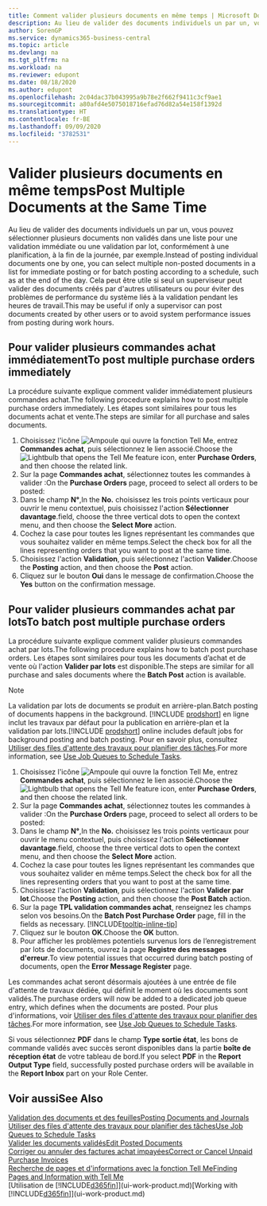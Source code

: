 ```yaml
---
title: Comment valider plusieurs documents en même temps | Microsoft Docs
description: Au lieu de valider des documents individuels un par un, vous pouvez sélectionner plusieurs documents non validés dans une liste afin de les valider par lots, soit pour une validation immédiate, soit pour qu'elle soit planifiée, par exemple, à la fin de la journée.
author: SorenGP
ms.service: dynamics365-business-central
ms.topic: article
ms.devlang: na
ms.tgt_pltfrm: na
ms.workload: na
ms.reviewer: edupont
ms.date: 08/18/2020
ms.author: edupont
ms.openlocfilehash: 2c04dac37b043995a9b78e2f662f9411c3cf9ae1
ms.sourcegitcommit: a80afd4e5075018716efad76d82a54e158f1392d
ms.translationtype: HT
ms.contentlocale: fr-BE
ms.lasthandoff: 09/09/2020
ms.locfileid: "3782531"
---
```

# <a name="post-multiple-documents-at-the-same-time"></a><span data-ttu-id="efe4b-103">Valider plusieurs documents en même temps</span><span class="sxs-lookup"><span data-stu-id="efe4b-103">Post Multiple Documents at the Same Time</span></span>

<span data-ttu-id="efe4b-104">Au lieu de valider des documents individuels un par un, vous pouvez sélectionner plusieurs documents non validés dans une liste pour une validation immédiate ou une validation par lot, conformément à une planification, à la fin de la journée, par exemple.</span><span class="sxs-lookup"><span data-stu-id="efe4b-104">Instead of posting individual documents one by one, you can select multiple non-posted documents in a list for immediate posting or for batch posting according to a schedule, such as at the end of the day.</span></span> <span data-ttu-id="efe4b-105">Cela peut être utile si seul un superviseur peut valider des documents créés par d'autres utilisateurs ou pour éviter des problèmes de performance du système liés à la validation pendant les heures de travail.</span><span class="sxs-lookup"><span data-stu-id="efe4b-105">This may be useful if only a supervisor can post documents created by other users or to avoid system performance issues from posting during work hours.</span></span>

## <a name="to-post-multiple-purchase-orders-immediately"></a><span data-ttu-id="efe4b-106">Pour valider plusieurs commandes achat immédiatement</span><span class="sxs-lookup"><span data-stu-id="efe4b-106">To post multiple purchase orders immediately</span></span>

<span data-ttu-id="efe4b-107">La procédure suivante explique comment valider immédiatement plusieurs commandes achat.</span><span class="sxs-lookup"><span data-stu-id="efe4b-107">The following procedure explains how to post multiple purchase orders immediately.</span></span> <span data-ttu-id="efe4b-108">Les étapes sont similaires pour tous les documents achat et vente.</span><span class="sxs-lookup"><span data-stu-id="efe4b-108">The steps are similar for all purchase and sales documents.</span></span>

1. <span data-ttu-id="efe4b-109">Choisissez l'icône ![Ampoule qui ouvre la fonction Tell Me](media/ui-search/search_small.png "Dites-moi ce que vous voulez faire"), entrez **Commandes achat**, puis sélectionnez le lien associé.</span><span class="sxs-lookup"><span data-stu-id="efe4b-109">Choose the ![Lightbulb that opens the Tell Me feature](media/ui-search/search_small.png "Tell me what you want to do") icon, enter **Purchase Orders**, and then choose the related link.</span></span>
2. <span data-ttu-id="efe4b-110">Sur la page **Commandes achat**, sélectionnez toutes les commandes à valider :</span><span class="sxs-lookup"><span data-stu-id="efe4b-110">On the **Purchase Orders** page, proceed to select all orders to be posted:</span></span>
3. <span data-ttu-id="efe4b-111">Dans le champ **N°**,</span><span class="sxs-lookup"><span data-stu-id="efe4b-111">In the **No.**</span></span> <span data-ttu-id="efe4b-112">choisissez les trois points verticaux pour ouvrir le menu contextuel, puis choisissez l'action **Sélectionner davantage**.</span><span class="sxs-lookup"><span data-stu-id="efe4b-112">field, choose the three vertical dots to open the context menu, and then choose the **Select More** action.</span></span>
4. <span data-ttu-id="efe4b-113">Cochez la case pour toutes les lignes représentant les commandes que vous souhaitez valider en même temps.</span><span class="sxs-lookup"><span data-stu-id="efe4b-113">Select the check box for all the lines representing orders that you want to post at the same time.</span></span>
5. <span data-ttu-id="efe4b-114">Choisissez l'action **Validation**, puis sélectionnez l'action **Valider**.</span><span class="sxs-lookup"><span data-stu-id="efe4b-114">Choose the **Posting** action, and then choose the **Post** action.</span></span>
6. <span data-ttu-id="efe4b-115">Cliquez sur le bouton **Oui** dans le message de confirmation.</span><span class="sxs-lookup"><span data-stu-id="efe4b-115">Choose the **Yes** button on the confirmation message.</span></span>

## <a name="to-batch-post-multiple-purchase-orders"></a><span data-ttu-id="efe4b-116">Pour valider plusieurs commandes achat par lots</span><span class="sxs-lookup"><span data-stu-id="efe4b-116">To batch post multiple purchase orders</span></span>

<span data-ttu-id="efe4b-117">La procédure suivante explique comment valider plusieurs commandes achat par lots.</span><span class="sxs-lookup"><span data-stu-id="efe4b-117">The following procedure explains how to batch post purchase orders.</span></span> <span data-ttu-id="efe4b-118">Les étapes sont similaires pour tous les documents d’achat et de vente où l'action **Valider par lots** est disponible.</span><span class="sxs-lookup"><span data-stu-id="efe4b-118">The steps are similar for all purchase and sales documents where the **Batch Post** action is available.</span></span>

> [!NOTE]
> <span data-ttu-id="efe4b-119">La validation par lots de documents se produit en arrière-plan.</span><span class="sxs-lookup"><span data-stu-id="efe4b-119">Batch posting of documents happens in the background.</span></span> <span data-ttu-id="efe4b-120">[!INCLUDE [prodshort](includes/prodshort.md)] en ligne inclut les travaux par défaut pour la publication en arrière-plan et la validation par lots.</span><span class="sxs-lookup"><span data-stu-id="efe4b-120">[!INCLUDE [prodshort](includes/prodshort.md)] online includes default jobs for background posting and batch posting.</span></span> <span data-ttu-id="efe4b-121">Pour en savoir plus, consultez [Utiliser des files d'attente des travaux pour planifier des tâches](admin-job-queues-schedule-tasks.md).</span><span class="sxs-lookup"><span data-stu-id="efe4b-121">For more information, see [Use Job Queues to Schedule Tasks](admin-job-queues-schedule-tasks.md).</span></span>

1. <span data-ttu-id="efe4b-122">Choisissez l'icône ![Ampoule qui ouvre la fonction Tell Me](media/ui-search/search_small.png "Dites-moi ce que vous voulez faire"), entrez **Commandes achat**, puis sélectionnez le lien associé.</span><span class="sxs-lookup"><span data-stu-id="efe4b-122">Choose the ![Lightbulb that opens the Tell Me feature](media/ui-search/search_small.png "Tell me what you want to do") icon, enter **Purchase Orders**, and then choose the related link.</span></span>  
2. <span data-ttu-id="efe4b-123">Sur la page **Commandes achat**, sélectionnez toutes les commandes à valider :</span><span class="sxs-lookup"><span data-stu-id="efe4b-123">On the **Purchase Orders** page, proceed to select all orders to be posted:</span></span>
3. <span data-ttu-id="efe4b-124">Dans le champ **N°**,</span><span class="sxs-lookup"><span data-stu-id="efe4b-124">In the **No.**</span></span> <span data-ttu-id="efe4b-125">choisissez les trois points verticaux pour ouvrir le menu contextuel, puis choisissez l'action **Sélectionner davantage**.</span><span class="sxs-lookup"><span data-stu-id="efe4b-125">field, choose the three vertical dots to open the context menu, and then choose the **Select More** action.</span></span>
4. <span data-ttu-id="efe4b-126">Cochez la case pour toutes les lignes représentant les commandes que vous souhaitez valider en même temps.</span><span class="sxs-lookup"><span data-stu-id="efe4b-126">Select the check box for all the lines representing orders that you want to post at the same time.</span></span>
5. <span data-ttu-id="efe4b-127">Choisissez l'action **Validation**, puis sélectionnez l'action **Valider par lot**.</span><span class="sxs-lookup"><span data-stu-id="efe4b-127">Choose the **Posting** action, and then choose the **Post Batch** action.</span></span>
6. <span data-ttu-id="efe4b-128">Sur la page **TPL validation commandes achat**, renseignez les champs selon vos besoins.</span><span class="sxs-lookup"><span data-stu-id="efe4b-128">On the **Batch Post Purchase Order** page, fill in the fields as necessary.</span></span> [!INCLUDE[tooltip-inline-tip](includes/tooltip-inline-tip_md.md)]
7. <span data-ttu-id="efe4b-129">Cliquez sur le bouton **OK**.</span><span class="sxs-lookup"><span data-stu-id="efe4b-129">Choose the **OK** button.</span></span>
8. <span data-ttu-id="efe4b-130">Pour afficher les problèmes potentiels survenus lors de l’enregistrement par lots de documents, ouvrez la page **Registre des messages d'erreur**.</span><span class="sxs-lookup"><span data-stu-id="efe4b-130">To view potential issues that occurred during batch posting of documents, open the **Error Message Register** page.</span></span>

<span data-ttu-id="efe4b-131">Les commandes achat seront désormais ajoutées à une entrée de file d'attente de travaux dédiée, qui définit le moment où les documents sont validés.</span><span class="sxs-lookup"><span data-stu-id="efe4b-131">The purchase orders will now be added to a dedicated job queue entry, which defines when the documents are posted.</span></span> <span data-ttu-id="efe4b-132">Pour plus d'informations, voir [Utiliser des files d'attente des travaux pour planifier des tâches](admin-job-queues-schedule-tasks.md).</span><span class="sxs-lookup"><span data-stu-id="efe4b-132">For more information, see [Use Job Queues to Schedule Tasks](admin-job-queues-schedule-tasks.md).</span></span>

<span data-ttu-id="efe4b-133">Si vous sélectionnez **PDF** dans le champ **Type sortie état**, les bons de commande validés avec succès seront disponibles dans la partie **boîte de réception état** de votre tableau de bord.</span><span class="sxs-lookup"><span data-stu-id="efe4b-133">If you select **PDF** in the **Report Output Type** field, successfully posted purchase orders will be available in the **Report Inbox** part on your Role Center.</span></span>

## <a name="see-also"></a><span data-ttu-id="efe4b-134">Voir aussi</span><span class="sxs-lookup"><span data-stu-id="efe4b-134">See Also</span></span>

[<span data-ttu-id="efe4b-135">Validation des documents et des feuilles</span><span class="sxs-lookup"><span data-stu-id="efe4b-135">Posting Documents and Journals</span></span>](ui-post-documents-journals.md)  
[<span data-ttu-id="efe4b-136">Utiliser des files d'attente des travaux pour planifier des tâches</span><span class="sxs-lookup"><span data-stu-id="efe4b-136">Use Job Queues to Schedule Tasks</span></span>](admin-job-queues-schedule-tasks.md)  
[<span data-ttu-id="efe4b-137">Valider les documents validés</span><span class="sxs-lookup"><span data-stu-id="efe4b-137">Edit Posted Documents</span></span>](across-edit-posted-document.md)  
[<span data-ttu-id="efe4b-138">Corriger ou annuler des factures achat impayées</span><span class="sxs-lookup"><span data-stu-id="efe4b-138">Correct or Cancel Unpaid Purchase Invoices</span></span>](purchasing-how-correct-cancel-unpaid-purchase-invoices.md)  
[<span data-ttu-id="efe4b-139">Recherche de pages et d'informations avec la fonction Tell Me</span><span class="sxs-lookup"><span data-stu-id="efe4b-139">Finding Pages and Information with Tell Me</span></span>](ui-search.md)  
<span data-ttu-id="efe4b-140">[Utilisation de [!INCLUDE[d365fin](includes/d365fin_md.md)]](ui-work-product.md)</span><span class="sxs-lookup"><span data-stu-id="efe4b-140">[Working with [!INCLUDE[d365fin](includes/d365fin_md.md)]](ui-work-product.md)</span></span>
